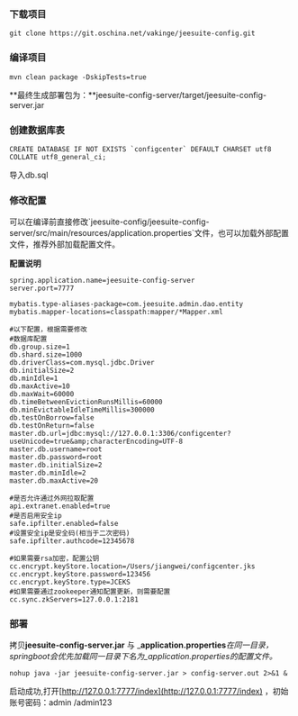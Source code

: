 ### 下载项目

```
git clone https://git.oschina.net/vakinge/jeesuite-config.git
```

### 编译项目

```
mvn clean package -DskipTests=true
```

**最终生成部署包为：**jeesuite-config-server/target/jeesuite-config-server.jar

### 创建数据库表

    CREATE DATABASE IF NOT EXISTS `configcenter` DEFAULT CHARSET utf8 COLLATE utf8_general_ci;

导入db.sql

### 修改配置

可以在编译前直接修改\`jeesuite-config/jeesuite-config-server/src/main/resources/application.properties\`文件，也可以加载外部配置文件，推荐外部加载配置文件。

**配置说明**

```
spring.application.name=jeesuite-config-server
server.port=7777

mybatis.type-aliases-package=com.jeesuite.admin.dao.entity
mybatis.mapper-locations=classpath:mapper/*Mapper.xml

#以下配置，根据需要修改
#数据库配置
db.group.size=1
db.shard.size=1000
db.driverClass=com.mysql.jdbc.Driver
db.initialSize=2
db.minIdle=1
db.maxActive=10
db.maxWait=60000
db.timeBetweenEvictionRunsMillis=60000
db.minEvictableIdleTimeMillis=300000
db.testOnBorrow=false
db.testOnReturn=false
master.db.url=jdbc:mysql://127.0.0.1:3306/configcenter?useUnicode=true&amp;characterEncoding=UTF-8
master.db.username=root
master.db.password=root
master.db.initialSize=2
master.db.minIdle=2
master.db.maxActive=20

#是否允许通过外网拉取配置
api.extranet.enabled=true
#是否启用安全ip
safe.ipfilter.enabled=false
#设置安全ip是安全码(相当于二次密码)
safe.ipfilter.authcode=12345678

#如果需要rsa加密，配置公钥
cc.encrypt.keyStore.location=/Users/jiangwei/configcenter.jks
cc.encrypt.keyStore.password=123456
cc.encrypt.keyStore.type=JCEKS
#如果需要通过zookeeper通知配置更新，则需要配置
cc.sync.zkServers=127.0.0.1:2181
```

### 部署

拷贝**jeesuite-config-server.jar** 与 _**application.properties**_在同一目录，springboot会优先加载同一目录下名为_application.properties的配置文件。_

```
nohup java -jar jeesuite-config-server.jar > config-server.out 2>&1 &
```

启动成功,打开[http://127.0.0.1:7777/index](http://127.0.0.1:7777/index) ，初始账号密码：admin /admin123

